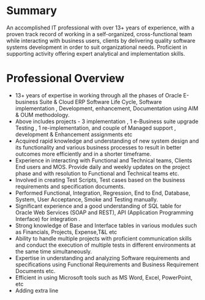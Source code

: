 # Summary
An accomplished IT professional with over 13+ years of experience, with a proven track record of working
in a self-organized, cross-functional team while interacting with business users, clients by delivering
quality software systems development in order to suit organizational needs. Proficient in supporting
activity offering expert analytical and implementation skills.

# Professional Overview
- 13+ years of expertise in working through all the phases of Oracle E-business Suite & Cloud ERP
Software Life Cycle, Software implementation , Development, enhancement, Documentation using AIM &
OUM methodology.
- Above includes projects - 3 implementation , 1 e-Business suite upgrade Testing , 1 re-implementation,
and couple of Managed support , development & Enhancement assignments etc
- Acquired rapid knowledge and understanding of new system design and its functionality and various
business processes to result in better outcomes more efficiently and in a shorter timeframe.
- Experience in interacting with Functional and Technical teams, Clients End users and MOS.
Provide daily and weekly updates on the project phase and with resolution to Functional and Technical
teams etc.
- Involved in creating Test Scripts, Test cases based on the business requirements and specification
documents.
- Performed Functional, Integration, Regression, End to End, Database, System, User Acceptance, Smoke
and Testing manually.
- Significant experience and a good understanding of SQL table for Oracle Web Services (SOAP and
REST), API (Application Programming Interface) for integration .
- Strong knowledge of Base and Interface tables in various modules such as Financials, Projects,
Expense,T&L etc
- Ability to handle multiple projects with proficient communication skills and conduct the execution of
multiple tests in different environments at the same time simultaneously.
- Expertise in understanding and analyzing Software requirements and specifications using Functional
Requirements and Business Requirement Documents etc.
- Efficient in using Microsoft tools such as MS Word, Excel, PowerPoint, etc
- Adding extra line

